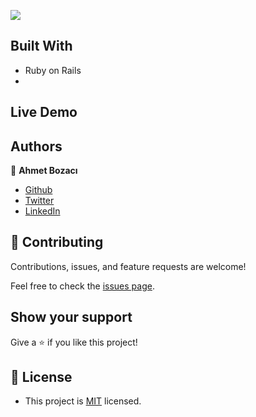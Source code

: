 [![](https://img.shields.io/badge/Microverse-blueviolet)](https://www.microverse.org/?grsf=04r25h)


## Built With
- Ruby on Rails
- 
## Live Demo


## Authors

👤 **Ahmet Bozacı**
- [Github](https://github.com/ahmetbozaci)
- [Twitter](https://twitter.com/ahmtbozaci)
- [LinkedIn](https://www.linkedin.com/in/ahmetbozaci/)


## 🤝 Contributing

Contributions, issues, and feature requests are welcome!

Feel free to check the [issues page](../../issues/).

## Show your support

Give a ⭐️ if you like this project!


## 📝 License

* This project is [MIT](./LICENSE) licensed.
